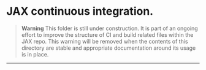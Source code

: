 # JAX continuous integration.

> **Warning** This folder is still under construction. It is part of an ongoing
> effort to improve the structure of CI and build related files within the
> JAX repo. This warning will be removed when the contents of this
> directory are stable and appropriate documentation around its usage is in
> place.

********************************************************************************
